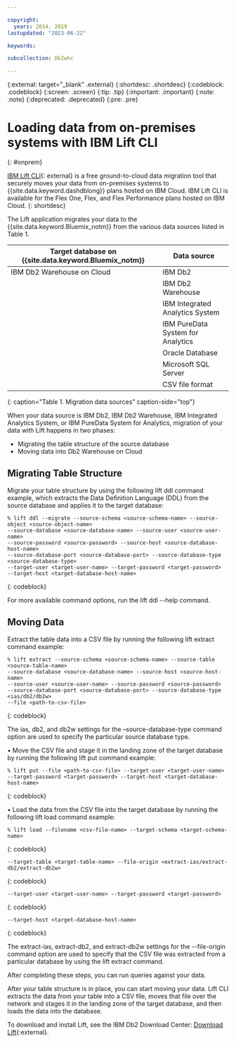```yaml
---

copyright:
  years: 2014, 2019
lastupdated: "2023-06-22"

keywords:

subcollection: Db2whc

---
```


<!-- Attribute definitions --> 
{:external: target="_blank" .external}
{:shortdesc: .shortdesc}
{:codeblock: .codeblock}
{:screen: .screen}
{:tip: .tip}
{:important: .important}
{:note: .note}
{:deprecated: .deprecated}
{:pre: .pre}

# Loading data from on-premises systems with IBM Lift CLI
{: #onprem}

[IBM Lift CLI](https://epwt-www.mybluemix.net/software/support/trial/cst/programwebsite.wss?siteId=1120&tabId=5230&p=1&h=null){: external} is a free ground-to-cloud data migration tool that securely moves your data from on-premises systems to {{site.data.keyword.dashdblong}} plans hosted on IBM Cloud. IBM Lift CLI is available for the Flex One, Flex, and Flex Performance plans hosted on IBM Cloud.
{: shortdesc}

The Lift application migrates your data to the {{site.data.keyword.Bluemix_notm}} from the various data sources listed in Table 1. 

| Target database on {{site.data.keyword.Bluemix_notm}} | Data source |
|------------------------------|-------------|
| IBM Db2 Warehouse on Cloud   | IBM Db2 |
|                              | IBM Db2 Warehouse |
|                              | IBM Integrated Analytics System |
|                              | IBM PureData System for Analytics |
|                              | Oracle Database |
|                              | Microsoft SQL Server |
|                              | CSV file format |
{: caption="Table 1. Migration data sources" caption-side="top"}

When your data source is IBM Db2, IBM Db2 Warehouse, IBM Integrated Analytics System, or IBM PureData System for Analytics, migration of your data with Lift happens in two phases:
- Migrating the table structure of the source database
- Moving data into Db2 Warehouse on Cloud

## Migrating Table Structure

Migrate your table structure by using the following lift ddl command example, which extracts the Data Definition Language (DDL) from the source database and applies it to the target database:

```
% lift ddl --migrate --source-schema <source-schema-name> --source-object <source-object-name> 
--source-database <source-database-name> --source-user <source-user-name> 
--source-password <source-password> --source-host <source-database-host-name> 
--source-database-port <source-database-port> --source-database-type <source-database-type> 
--target-user <target-user-name> --target-password <target-password> 
--target-host <target-database-host-name>

```
{: codeblock}

For more available command options, run the lift ddl --help command.

## Moving Data

Extract the table data into a CSV file by running the following lift extract command example:

 ```
% lift extract --source-schema <source-schema-name> --source-table <source-table-name> 
--source-database <source-database-name> --source-host <source-host-name> 
--source-user <source-user-name> --source-password <source-password> 
--source-database-port <source-database-port> --source-database-type <ias/db2/db2w> 
--file <path-to-csv-file>
```
{: codeblock}

The ias, db2, and db2w settings for the –source-database-type command option are used to specify the particular source database type.

•  Move the CSV file and stage it in the landing zone of the target database by running the following lift put command example:

```
% lift put --file <path-to-csv-file> --target-user <target-user-name> 
--target-password <target-password> --target-host <target-database-host-name>
```
{: codeblock}

•  Load the data from the CSV file into the target database by running the following lift load command example:

```
% lift load --filename <csv-file-name> --target-schema <target-schema-name> 
```
{: codeblock}

```
--target-table <target-table-name> --file-origin <extract-ias/extract-db2/extract-db2w> 
```
{: codeblock}

```
--target-user <target-user-name> --target-password <target-password> 
```
{: codeblock}

```
--target-host <target-database-host-name>
```
{: codeblock}

The extract-ias, extract-db2, and extract-db2w settings for the --file-origin command option are used to specify that the CSV file was extracted from a particular database by using the lift extract command.

After completing these steps, you can run queries against your data.


After your table structure is in place, you can start moving your data. Lift CLI extracts the data from your table into a CSV file, moves that file over the network and stages it in the landing zone of the target database, and then loads the data into the database.


To download and install Lift, see the IBM Db2 Download Center: [Download Lift](https://epwt-www.mybluemix.net/software/support/trial/cst/programwebsite.wss?siteId=1120&tabId=5230&p=1&h=null){:external}.





